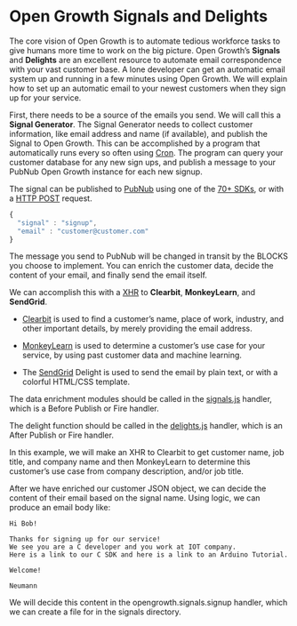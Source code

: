 # Open Growth Signals and Delights

The core vision of Open Growth is to automate tedious workforce tasks to give humans more time to work on the big picture. Open Growth’s **Signals** and **Delights** are an excellent resource to automate email correspondence with your vast customer base. A lone developer can get an automatic email system up and running in a few minutes using Open Growth. We will explain how to set up an automatic email to your newest customers when they sign up for your service.

First, there needs to be a source of the emails you send. We will call this a **Signal Generator**. The Signal Generator needs to collect customer information, like email address and name (if available), and publish the Signal to Open Growth. This can be accomplished by a program that automatically runs every so often using [Cron](https://en.wikipedia.org/wiki/Cron). The program can query your customer database for any new sign ups, and publish a message to your PubNub Open Growth instance for each new signup. 

The signal can be published to [PubNub](https://www.pubnub.com/) using one of the [70+ SDKs](https://www.pubnub.com/docs), or with a [HTTP POST](https://www.pubnub.com/http-rest-push-api/) request. 

```javascript
{
  "signal" : "signup",
  "email" : "customer@customer.com"
}
```

The message you send to PubNub will be changed in transit by the BLOCKS you choose to implement. You can enrich the customer data, decide the content of your email, and finally send the email itself.

We can accomplish this with a [XHR](https://www.pubnub.com/docs/blocks/xhr-module) to **Clearbit**, **MonkeyLearn**, and **SendGrid**.

 * [Clearbit](https://clearbit.com/) is used to find a customer’s name, place of work, industry, and other important details, by merely providing the email address.

 * [MonkeyLearn](http://monkeylearn.com/) is used to determine a customer’s use case for your service, by using past customer data and machine learning.

* The [SendGrid](https://sendgrid.com/) Delight is used to send the email by plain text, or with a colorful HTML/CSS template.

The data enrichment modules should be called in the [signals.js](https://github.com/pubnub/open-growth/blob/master/handlers/signals.js) handler, which is a Before Publish or Fire handler.

The delight function should be called in the [delights.js](https://github.com/pubnub/open-growth/blob/master/handlers/delights.js) handler, which is an After Publish or Fire handler.

In this example, we will make an XHR to Clearbit to get customer name, job title, and company name and then MonkeyLearn to determine this customer’s use case from company description, and/or job title.

After we have enriched our customer JSON object, we can decide the content of their email based on the signal name. Using logic, we can produce an email body like:
```
Hi Bob!

Thanks for signing up for our service!
We see you are a C developer and you work at IOT company.
Here is a link to our C SDK and here is a link to an Arduino Tutorial.

Welcome!

Neumann
```

We will decide this content in the opengrowth.signals.signup handler, which we can create a file for in the signals directory. 